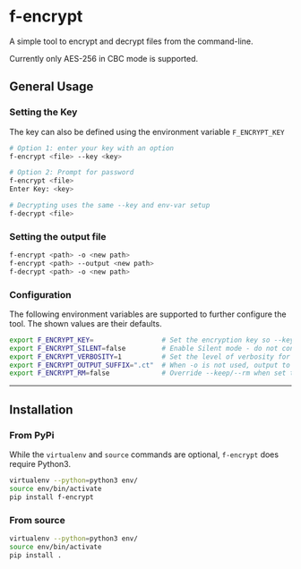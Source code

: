 # f-encrypt

A simple tool to encrypt and decrypt files from the command-line.

Currently only AES-256 in CBC mode is supported.


## General Usage

### Setting the Key

The key can also be defined using the environment variable `F_ENCRYPT_KEY`

```bash
# Option 1: enter your key with an option
f-encrypt <file> --key <key>

# Option 2: Prompt for password
f-encrypt <file>
Enter Key: <key>

# Decrypting uses the same --key and env-var setup
f-decrypt <file>
```


### Setting the output file

```bash
f-encrypt <path> -o <new path>
f-encrypt <path> --output <new path>
f-decrypt <path> -o <new path>
```

### Configuration

The following environment variables are supported to further configure the tool.
The shown values are their defaults.

```bash
export F_ENCRYPT_KEY=                 # Set the encryption key so --key is not needed
export F_ENCRYPT_SILENT=false         # Enable Silent mode - do not confirm or print anything
export F_ENCRYPT_VERBOSITY=1          # Set the level of verbosity for output text (1 to 5)
export F_ENCRYPT_OUTPUT_SUFFIX=".ct"  # When -o is not used, output to <path><suffix>
export F_ENCRYPT_RM=false             # Override --keep/--rm when set to "true", to rm source file
```


---


## Installation

### From PyPi

While the `virtualenv` and `source` commands are optional, `f-encrypt` does require Python3.

```bash
virtualenv --python=python3 env/
source env/bin/activate
pip install f-encrypt
```

### From source

```bash
virtualenv --python=python3 env/
source env/bin/activate
pip install .
```
